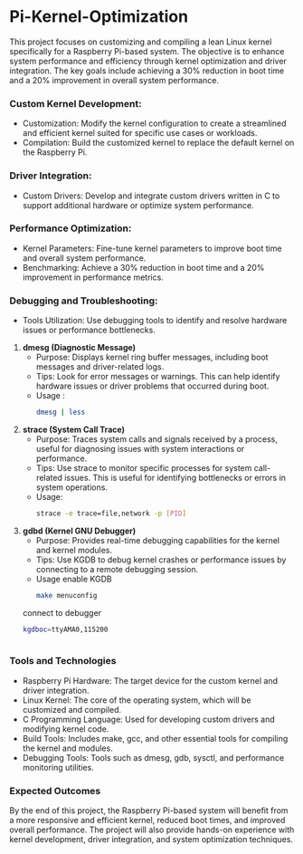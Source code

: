 # Pi-Kernel-Optimization


This project focuses on customizing and compiling a lean Linux kernel specifically for a Raspberry Pi-based system. The objective is to enhance system performance and efficiency through kernel optimization and driver integration. The key goals include achieving a 30% reduction in boot time and a 20% improvement in overall system performance.

### Custom Kernel Development:

- Customization: Modify the kernel configuration to create a streamlined and efficient kernel suited for specific use cases or workloads.
- Compilation: Build the customized kernel to replace the default kernel on the Raspberry Pi.
### Driver Integration:

- Custom Drivers:  Develop and integrate custom drivers written in C to support additional hardware or optimize system performance.

### Performance Optimization:

- Kernel Parameters: Fine-tune kernel parameters to improve boot time and overall system performance.
- Benchmarking: Achieve a 30% reduction in boot time and a 20% improvement in performance metrics.
  
### Debugging and Troubleshooting:

- Tools Utilization: Use debugging tools to identify and resolve hardware issues or performance bottlenecks.
1. **dmesg (Diagnostic Message)**
   - Purpose: Displays kernel ring buffer messages, including boot messages and driver-related logs.
   - Tips: Look for error messages or warnings. This can help identify hardware issues or driver problems that occurred during boot.
   - Usage :
     ```bash
     dmesg | less
2. **strace (System Call Trace)**
   - Purpose: Traces system calls and signals received by a process, useful for diagnosing issues with system interactions or performance.
   - Tips: Use strace to monitor specific processes for system call-related issues. This is useful for identifying bottlenecks or errors in system operations.
   - Usage:
     ```bash
     strace -e trace=file,network -p [PID]
3. **gdbd (Kernel GNU Debugger)**
   - Purpose: Provides real-time debugging capabilities for the kernel and kernel modules.
   - Tips: Use KGDB to debug kernel crashes or performance issues by connecting to a remote debugging session.
   - Usage
   enable KGDB
     ```bash
     make menuconfig
    connect to debugger
   ```bash
   kgdboc=ttyAMA0,115200
     
### Tools and Technologies

- Raspberry Pi Hardware: The target device for the custom kernel and driver integration.
- Linux Kernel: The core of the operating system, which will be customized and compiled.
- C Programming Language: Used for developing custom drivers and modifying kernel code.
- Build Tools: Includes make, gcc, and other essential tools for compiling the kernel and modules.
- Debugging Tools: Tools such as dmesg, gdb, sysctl, and performance monitoring utilities.
### Expected Outcomes
By the end of this project, the Raspberry Pi-based system will benefit from a more responsive and efficient kernel, reduced boot times, and improved overall performance. The project will also provide hands-on experience with kernel development, driver integration, and system optimization techniques.
